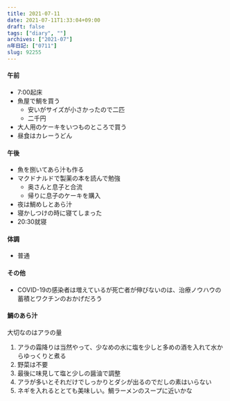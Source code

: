 ```yaml
---
title: 2021-07-11
date: 2021-07-11T1:33:04+09:00
draft: false
tags: ["diary", ""]
archives: ["2021-07"]
n年日記: ["0711"]
slug: 92255
---
```

#### 午前
- 7:00起床
- 魚屋で鯛を買う
  - 安いがサイズが小さかったので二匹
  - 二千円
- 大人用のケーキをいつものところで買う
- 昼食はカレーうどん
#### 午後
- 魚を捌いてあら汁も作る
- マクドナルドで製薬の本を読んで勉強
  - 奥さんと息子と合流
  - 帰りに息子のケーキを購入
- 夜は鯛めしとあら汁
- 寝かしつけの時に寝てしまった
- 20:30就寝
#### 体調
- 普通
#### その他
- COVID-19の感染者は増えているが死亡者が伸びないのは、治療ノウハウの蓄積とワクチンのおかげだろう
#### 鯛のあら汁  
大切なのはアラの量
1. アラの霜降りは当然やって、少なめの水に塩を少しと多めの酒を入れて水からゆっくりと煮る
2. 野菜は不要
3. 最後に味見して塩と少しの醤油で調整
4. アラが多いとそれだけでしっかりとダシが出るのでだしの素はいらない
5. ネギを入れるととても美味しい。鯛ラーメンのスープに近いかな